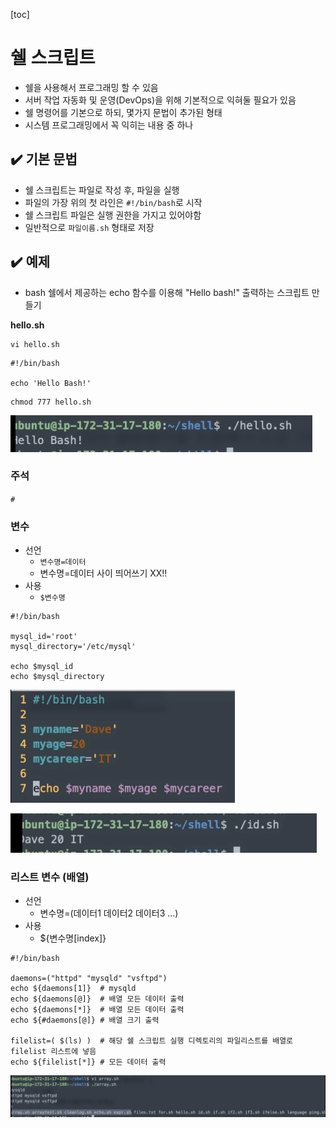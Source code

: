 [toc]

# 쉘 스크립트

- 쉘을 사용해서 프로그래밍 할 수 있음
- 서버 작업 자동화 및 운영(DevOps)을 위해 기본적으로 익혀둘 필요가 있음
- 쉘 명령어를 기본으로 하되, 몇가지 문법이 추가된 형태
- 시스템 프로그래밍에서 꼭 익히는 내용 중 하나



## :heavy_check_mark: 기본 문법

- 쉘 스크립트는 파일로 작성 후, 파일을 실행
- 파일의 가장 위의 첫 라인은 `#!/bin/bash`로 시작
- 쉘 스크립트 파일은 실행 권한을 가지고 있어야함
- 일반적으로 `파일이름.sh` 형태로 저장





## :heavy_check_mark: 예제

- bash 쉘에서 제공하는 echo 함수를 이용해 "Hello bash!" 출력하는 스크립트 만들기

**hello.sh**

```
vi hello.sh
```

```shell
#!/bin/bash

echo 'Hello Bash!'
```

```
chmod 777 hello.sh
```

![image-20210310223909812](assets/image-20210310223909812.png)



### 주석

`#`



### 변수

- 선언
  - `변수명=데이터`
  - 변수명=데이터 사이 띄어쓰기 XX!!
- 사용 
  - `$변수명`

```shell
#!/bin/bash

mysql_id='root'
mysql_directory='/etc/mysql'

echo $mysql_id
echo $mysql_directory
```

![image-20210310224104516](assets/image-20210310224104516.png)

![image-20210310224110948](assets/image-20210310224110948.png)





### 리스트 변수 (배열)

- 선언
  - 변수명=(데이터1 데이터2 데이터3 ...)
- 사용
  - ${변수명[index]}

```shell
#!/bin/bash

daemons=("httpd" "mysqld" "vsftpd")
echo ${daemons[1]}  # mysqld
echo ${daemons[@]}  # 배열 모든 데이터 출력
echo ${daemons[*]}  # 배열 모든 데이터 출력
echo ${#daemons[@]} # 배열 크기 출력

filelist=( $(ls) )  # 해당 쉘 스크립트 실행 디렉토리의 파일리스트를 배열로 filelist 리스트에 넣음
echo ${filelist[*]} # 모든 데이터 출력
```

![image-20210310224428229](assets/image-20210310224428229.png)




